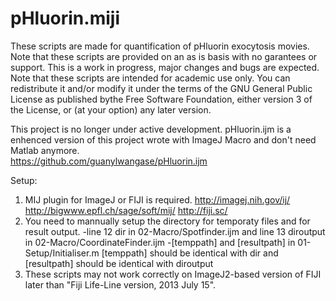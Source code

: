 # pHluorin.miji
These scripts are made for quantification of pHluorin exocytosis movies.
Note that these scripts are provided on an as is basis with no garantees or support. This is a work in progress, major changes and bugs are expected.
Note that these scripts are intended for academic use only. You can redistribute it and/or modify it under the terms of the GNU General Public License as published bythe Free Software Foundation, either version 3 of the License, or (at your option) any later version.

This project is no longer under active development. pHluorin.ijm is a enhenced version of this project wrote with ImageJ Macro and don't need Matlab anymore.  
https://github.com/guanylwangase/pHluorin.ijm

Setup:
1. MIJ plugin for ImageJ or FIJI is required.
http://imagej.nih.gov/ij/ 
http://bigwww.epfl.ch/sage/soft/mij/ 
http://fiji.sc/
2. You need to mannually setup the directory for temporaty files and for result output.
-line 12 dir in 02-Macro/Spotfinder.ijm and line 13 diroutput in 02-Macro/CoordinateFinder.ijm 
-[temppath] and [resultpath] in 01-Setup/Initialiser.m 
[temppath] should be identical with dir and [resultpath] should be identical with diroutput 
3. These scripts may not work correctly on ImageJ2-based version of FIJI later than "Fiji Life-Line version, 2013 July 15".
